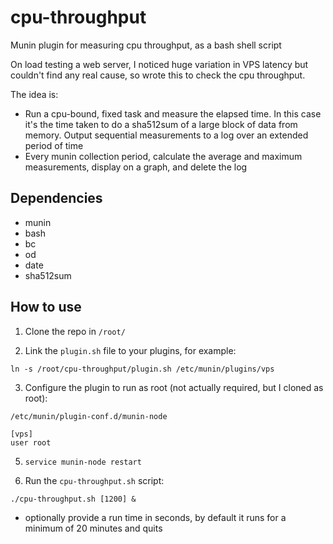 # cpu-throughput
Munin plugin for measuring cpu throughput, as a bash shell script

On load testing a web server, I noticed huge variation in VPS latency but couldn't find any real cause, so wrote this to check the cpu throughput.

The idea is:
 - Run a cpu-bound, fixed task and measure the elapsed time. In this case it's the time taken to do a sha512sum of a large block of data from memory. Output sequential measurements to a log over an extended period of time
 - Every munin collection period, calculate the average and maximum measurements, display on a graph, and delete the log

## Dependencies
 - munin
 - bash
 - bc
 - od
 - date
 - sha512sum

## How to use
1. Clone the repo in `/root/`

2. Link the `plugin.sh` file to your plugins, for example:

`ln -s /root/cpu-throughput/plugin.sh /etc/munin/plugins/vps`

3. Configure the plugin to run as root (not actually required, but I cloned as root):

`/etc/munin/plugin-conf.d/munin-node`

    [vps]
    user root

5. `service munin-node restart`

6. Run the `cpu-throughput.sh` script:

`./cpu-throughput.sh [1200] &`

  - optionally provide a run time in seconds, by default it runs for a minimum of 20 minutes and quits
